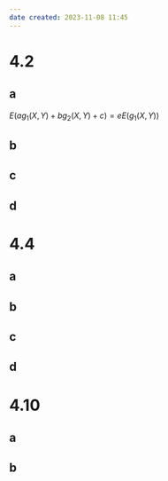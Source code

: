 ```yaml
---
date created: 2023-11-08 11:45
---
```


# 4.2

## a

$E(ag_1(X,Y)+bg_2(X,Y)+c)=eE(g_1(X,Y))$

## b

## c

## d

# 4.4

## a

## b

## c

## d

# 4.10

## a

## b
